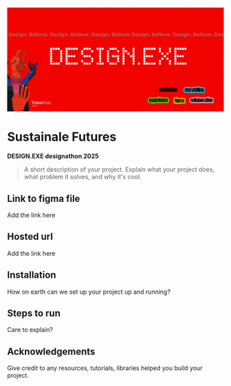 ![Untitled-3](design.png)
# **Sustainale Futures**


**DESIGN.EXE designathon 2025**

> A short description of your project. Explain what your project does, what problem it solves, and why it's cool.


## **Link to figma file**
Add the link here

## **Hosted url**
Add the link here

## **Installation**
How on earth can we set up your project up and running?

## **Steps to run**  
Care to explain?

## **Acknowledgements**
Give credit to any resources, tutorials, libraries helped you build your project.

